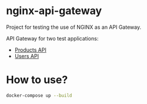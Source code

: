 # nginx-api-gateway

Project for testing the use of NGINX as an API Gateway.

API Gateway for two test applications:
- [Products API](https://github.com/marcospereirampj/nginx-api-gateway/tree/master/backends/products)
- [Users API](https://github.com/marcospereirampj/nginx-api-gateway/tree/master/backends/users)


# How to use?

```sh
docker-compose up --build
```